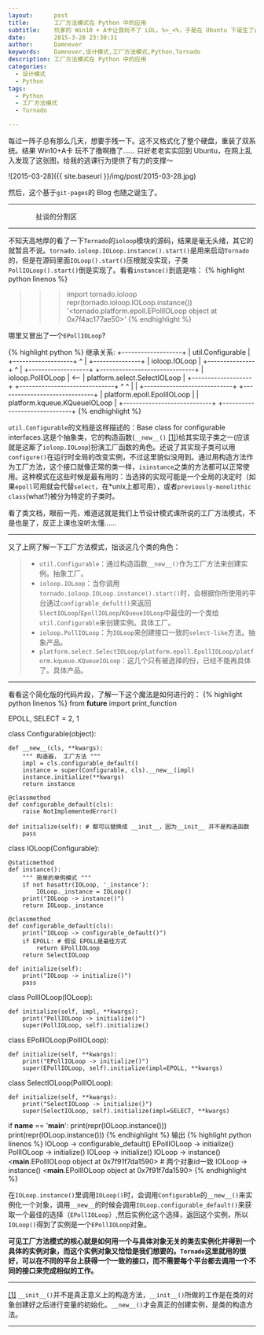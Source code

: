 ```yaml
---
layout:      post
title:       工厂方法模式在 Python 中的应用
subtitle:    坑爹的 Win10 + A卡让我玩不了 LOL，%>_<%，于是在 Ubuntu 下诞生了这个 Blog
date:        2015-3-28 23:30:31
author:      Damnever
keywords:    Damnever,设计模式,工厂方法模式,Python,Tornado
description: 工厂方法模式在 Python 中的应用
categories:
  - 设计模式
  - Python
tags:
  - Python
  - 工厂方法模式
  - Tornado

---
```


每过一阵子总有那么几天，想要手残一下。这不又格式化了整个硬盘，重装了双系统。结果 Win10+A卡 玩不了撸啊撸了…… 只好老老实实回到 Ubuntu，在网上乱入发现了这张图，给我的逃课行为提供了有力的支撑～

![2015-03-28]({{ site.baseurl }}/img/post/2015-03-28.jpg)

然后，这个基于`git-pages`的 Blog 也随之诞生了。

---
&emsp;&emsp;&emsp;&emsp;扯谈的分割区

---

不知天高地厚的看了一下`Tornado`的`ioloop`模块的源码，结果是毫无头绪，其它的就暂且不说。`tornado.ioloop.IOLoop.instance().start()`是用来启动`Tornado`的，但是在源码里面`IOLoop().start()`压根就没实现，子类`PollIOLoop().start()`倒是实现了。看看`instance()`到底是啥：
{% highlight python linenos %}
>>> import tornado.ioloop
>>> repr(tornado.ioloop.IOLoop.instance())
'<tornado.platform.epoll.EPollIOLoop object at 0x7f4ac177ae50>'
{% endhighlight %}

哪里又冒出了一个`EPollIOLoop`?

{% highlight python %}
继承关系:
                    +-------------------+
                    | util.Configurable |
                    +-------------------+
                            ^
                            |
                    +---------------+
                    | ioloop.IOLoop |
                    +---------------+
                            ^
                            |
                    +-------------------+     +------------------------------+
                    | ioloop.PollIOLoop | <-- | platform.select.SelectIOLoop |
                    +-------------------+     +------------------------------+
                         ^            ^
                         |            |
+----------------------------+    +------------------------------+
| platform.epoll.EpollIOLoop |    | platform.kqueue.KQueueIOLoop |
+----------------------------+    +------------------------------+
{% endhighlight %}

`util.Configurable`的文档是这样描述的：Base class for configurable interfaces.这是个抽象类，它的构造函数(<span id="r1">`__new__()` [[1]](#1)</span>)给其实现子类之一(应该就是这厮了`ioloop.IOLoop`)扮演工厂函数的角色。还说了其实现子类可以用`configure()`在运行时全局的改变实例，不过这里貌似没用到。通过用构造方法作为工厂方法，这个接口就像正常的类一样，`isinstance`之类的方法都可以正常使用。这种模式在这些时候是最有用的：当选择的实现可能是一个全局的决定时（如果`epoll`可用就会代替`select`，在*unix上都可用），或者`previously-monolithic class`(what?)被分为特定的子类时。

看了类文档，眼前一亮，难道这就是我们上节设计模式课所说的工厂方法模式，不是也是了，反正上课也没听太懂……

---

又了上网了解一下工厂方法模式，拙谈这几个类的角色：

> - `util.Configurable`：通过构造函数`__new__()`作为工厂方法来创建实例。抽象工厂。
> - `ioloop.IOLoop`：当你调用`tornado.ioloop.IOLoop.instance().start()`时，会根据你所使用的平台通过`configrable_defult()`来返回`SlectIOLoop`/`EpollIOLoop`/`KQueueIOLoop`中最佳的一个类给`util.Configurable`来创建实例。具体工厂。
> - `ioloop.PollIOLoop`：为`IOLoop`来创建接口一致的`select-like`方法。抽象产品。
> - `platform.select.SelectIOLoop/platform.epoll.EpollIOLoop/platform.kqueue.KQueueIOLoop`：这几个只有被选择的份，已经不能再具体了。具体产品。

---

看看这个简化版的代码片段，了解一下这个魔法是如何进行的：
{% highlight python linenos %}
from __future__ import print_function

EPOLL, SELECT = 2, 1

class Configurable(object):

    def __new__(cls, **kwargs):
        """ 构造器， 工厂方法 """
        impl = cls.configurable_default()
        instance = super(Configurable, cls).__new__(impl)
        instance.initialize(**kwargs)
        return instance

    @classmethod
    def configurable_default(cls):
        raise NotImplementedError()

    def initialize(self): # 都可以替换成 __init__，因为__init__ 并不是构造函数
        pass


class IOLoop(Configurable):

    @staticmethod
    def instance():
        """ 简单的单例模式 """
        if not hasattr(IOLoop, '_instance'):
            IOLoop._instance = IOLoop()
        print("IOLoop -> instance()")
        return IOLoop._instance

    @classmethod
    def configurable_default(cls):
        print("IOLoop -> configurable_default()")
        if EPOLL: # 假设 EPOLL是最佳方式
            return EPollIOLoop
        return SelectIOLoop

    def initialize(self):
        print("IOLoop -> initialize()")
        pass


class PollIOLoop(IOLoop):

    def initialize(self, impl, **kwargs):
        print("PollIOLoop -> initialize()")
        super(PollIOLoop, self).initialize()


class EPollIOLoop(PollIOLoop):

    def initialize(self, **kwargs):
        print("EPollIOLoop -> initialize()")
        super(EPollIOLoop, self).initialize(impl=EPOLL, **kwargs)


class SelectIOLoop(PollIOLoop):

    def initialize(self, **kwargs):
        print("SelectIOLoop -> initialize()")
        super(SelectIOLoop, self).initialize(impl=SELECT, **kwargs)

if __name__ == '__main__':
    print(repr(IOLoop.instance()))
	print(repr(IOLoop.instance()))
{% endhighlight %}
输出
{% highlight python linenos %}
IOLoop -> configurable_default()
EPollIOLoop -> initialize()
PollIOLoop -> initialize()
IOLoop -> initialize()
IOLoop -> instance()
<__main__.EPollIOLoop object at 0x7f91f7da1590>  # 两个对象id一致
IOLoop -> instance()
<__main__.EPollIOLoop object at 0x7f91f7da1590>
{% endhighlight %}

在`IOLoop.instance()`里调用`IOLoop()`时，会调用`Configurable`的`__new__()`来实例化一个对象，调用`__new__`的时候会调用`IOLoop.configurable_default()`来获取一个最佳的选择（`EPollIOLoop`）,然后实例化这个选择，返回这个实例，所以`IOLoop()`得到了实例是一个`EPollIOLoop`对象。

**可见工厂方法模式的核心就是如何用一个与具体对象无关的类去实例化并得到一个具体的实例对象，而这个实例对象又恰恰是我们想要的。`Tornado`这里就用的很好，可以在不同的平台上获得一个一致的接口，而不需要每个平台都去调用一个不同的接口来完成相似的工作。**

---

<span id="1" class="caption text-muted">[[1]](#r1) `__init__()`并不是真正意义上的构造方法，`__init__()`所做的工作是在类的对象创建好之后进行变量的初始化。`__new__()`才会真正的创建实例，是类的构造方法。</span>

***
